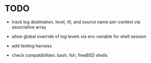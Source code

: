 # TODO

 * track log destination, level, ttl, and source name per-context via associative array
  - allow global override of log levels via env variable for shell session
 * add testing harness
  - check compatibilities: bash, fsh, freeBSD shells
